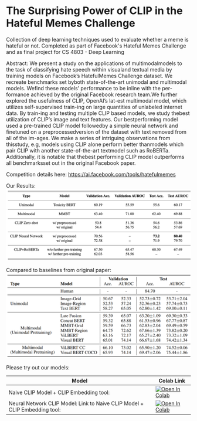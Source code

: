 # The Surprising Power of CLIP in the Hateful Memes Challenge
Collection of deep learning techniques used to evaluate whether a meme is hateful or not. Completed as part of Facebook's Hateful Memes Challenge and as final project for CS 4803 - Deep Learning

Abstract:
We  present  a  study  on  the  applications  of  multimodalmodels to the task of classifying hate speech within visualand textual media by training models on Facebook’s HatefulMemes Challenge dataset.  We recreate benchmarks set byboth state-of-the-art unimodal and multimodal models.  Wefind these models’ performance to be inline with the per-formance achieved by the original Facebook research team.We further explored the usefulness of CLIP, OpenAI’s lat-est multimodal model, which utilizes self-supervised train-ing on large quantities of unlabeled internet data. By train-ing and testing multiple CLIP based models, we study thebest utilization of CLIP’s image and text features. Our bestperforming model used a pre-trained CLIP model followedby a simple neural network and finetuned on a preprocessedversion of the dataset with text removed from all of the im-ages. We make a series of intriguing observations from thisstudy,  e.g,  models  using  CLIP  alone  perform  better  thanmodels which pair CLIP with another state-of-the-art textmodel such as RoBERTa. Additionally, it is notable that thebest performing CLIP model outperforms all benchmarksset out in the original Facebook paper.

Competition details here: https://ai.facebook.com/tools/hatefulmemes

Our Results:
![Results](https://github.com/Rohsomeness/Hateful-Memes/blob/main/Results.png?raw=true)

Compared to baselines from original paper:
![Baselines from original paper](https://github.com/Rohsomeness/Hateful-Memes/blob/main/Baseline.png?raw=true)

Please try out our models:

Model                                            |                                      Colab Link
| ---------------------------------------------- | -------------------------------------------- |
Naive CLIP Model + CLIP Embedding tool: | [![Open In Colab](https://colab.research.google.com/assets/colab-badge.svg)](https://colab.research.google.com/github/Rohsomeness/Hateful-Memes/blob/main/models/multimodal/NaiveCLIPandEmbedder.ipynb)
Neural Network CLIP Model: Link to Naive CLIP Model + CLIP Embedding tool: | [![Open In Colab](https://colab.research.google.com/assets/colab-badge.svg)](https://colab.research.google.com/github/Rohsomeness/Hateful-Memes/blob/main/models/multimodal/CLIPNeuralNetwork.ipynb)
